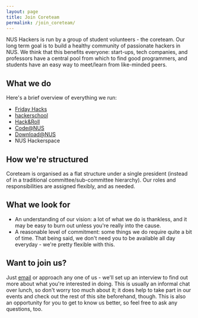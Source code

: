 ```yaml
---
layout: page
title: Join Coreteam
permalink: /join_coreteam/
---
```


NUS Hackers is run by a group of student volunteers - the coreteam. Our long term goal is to build a healthy community of passionate hackers in NUS. We think that this benefits everyone: start-ups, tech companies, and professors have a central pool from which to find good programmers, and students have an easy way to meet/learn from like-minded peers.

## What we do

Here's a brief overview of everything we run:

- [Friday Hacks](http://nushackers.org)
- [hackerschool](http://school.nushackers.org)
- [Hack&Roll](http://hacknroll.nushackers.org)
- [Code@NUS](http://code.nushackers.org)
- [Download@NUS](https://download.nus.edu.sg)
- NUS Hackerspace

## How we're structured
Coreteam is organised as a flat structure under a single president (instead of in a traditional committee/sub-committee hierarchy). Our roles and responsibilities are assigned flexibly, and as needed.

## What we look for

* An understanding of our vision: a lot of what we do is thankless, and it may be easy to burn out unless you're really into the cause.
* A reasonable level of commitment: some things we do require quite a bit of time. That being said, we don't need you to be available all day everyday - we're pretty flexible with this.

## Want to join us?

Just <a href="/contact/">email</a> or approach any one of us - we'll set up an interview to find out more about what you're interested in doing. This is usually an informal chat over lunch, so don't worry too much about it; it does help to take part in our events and check out the rest of this site beforehand, though. This is also an opportunity for you to get to know us better, so feel free to ask any questions, too.
